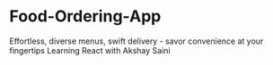 # Food-Ordering-App
Effortless, diverse menus, swift delivery - savor convenience at your fingertips
Learning React with Akshay Saini
